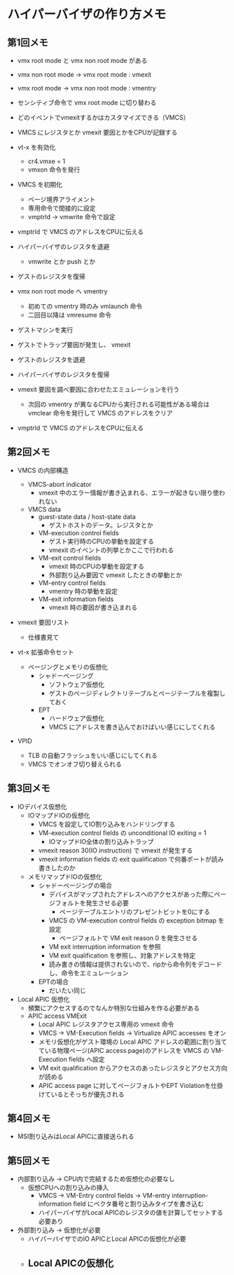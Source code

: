 # ハイパーバイザの作り方メモ

## 第1回メモ

- vmx root mode と vmx non root mode がある
- vmx non root mode -> vmx root mode : vmexit
- vmx root mode -> vmx non root mode : vmentry
- センシティブ命令で vmx root mode に切り替わる
- どのイベントでvmexitするかはカスタマイズできる（VMCS）
- VMCS にレジスタとか vmexit 要因とかをCPUが記録する

- vt-x を有効化
  - cr4.vmxe = 1
  - vmxon 命令を発行
- VMCS を初期化
  - ページ境界アライメント
  - 専用命令で間接的に設定
  - vmptrld -> vmwrite 命令で設定

- vmptrld で VMCS のアドレスをCPUに伝える

- ハイパーバイザのレジスタを退避
  - vmwrite とか push とか

- ゲストのレジスタを復帰

- vmx non root mode へ vmentry
  - 初めての vmentry 時のみ vmlaunch 命令
  - 二回目以降は vmresume 命令

- ゲストマシンを実行

- ゲストでトラップ要因が発生し、 vmexit

- ゲストのレジスタを退避

- ハイパーバイザのレジスタを復帰

- vmexit 要因を調べ要因に合わせたエミュレーションを行う
  - 次回の vmentry が異なるCPUから実行される可能性がある場合は vmclear 命令を発行して VMCS のアドレスをクリア

- vmptrld で VMCS のアドレスをCPUに伝える

## 第2回メモ

- VMCS の内部構造
  - VMCS-abort indicator
    - vmexit 中のエラー情報が書き込まれる、エラーが起きない限り使われない
  - VMCS data
    - guest-state data / host-state data
      - ゲストホストのデータ。レジスタとか
    - VM-execution control fields
      - ゲスト実行時のCPUの挙動を設定する
      - vmexit のイベントの列挙とかここで行われる
    - VM-exit control fields
      - vmexit 時のCPUの挙動を設定する
      - 外部割り込み要因で vmexit したときの挙動とか
    - VM-entry control fields
      - vmentry 時の挙動を設定
    - VM-exit information fields
      - vmexit 時の要因が書き込まれる

- vmexit 要因リスト
  - 仕様書見て

- vt-x 拡張命令セット
  - ページングとメモリの仮想化
    - シャドーページング
      - ソフトウェア仮想化
      - ゲストのページディレクトリテーブルとページテーブルを複製しておく
    - EPT
      - ハードウェア仮想化
      - VMCS にアドレスを書き込んでおけばいい感じにしてくれる

- VPID
  - TLB の自動フラッシュをいい感じにしてくれる
  - VMCS でオンオフ切り替えられる

## 第3回メモ

- IOデバイス仮想化
  - IOマップドIOの仮想化
    - VMCS を設定してIO割り込みをハンドリングする
    - VM-execution control fields の unconditional IO exiting = 1
      - IOマップドIO全体の割り込みトラップ
    - vmexit reason 30(IO instruction) で vmexit が発生する
    - vmexit information fields の exit qualification で何番ポートが読み書きしたのか
  - メモリマップドIOの仮想化
    - シャドーページングの場合
      - デバイスがマップされたアドレスへのアクセスがあった際にページフォルトを発生させる必要
        - ページテーブルエントリのプレゼントビットを0にする
      - VMCS の VM-execution control fields の exception bitmap を設定
        - ページフォルトで VM exit reason 0 を発生させる
      - VM exit interruption information を参照
      - VM exit qualification を参照し、対象アドレスを特定
      - 読み書きの情報は提供されないので、ripから命令列をデコードし、命令をエミュレーション
    - EPTの場合
      - だいたい同じ
- Local APIC 仮想化
  - 頻繁にアクセスするのでなんか特別な仕組みを作る必要がある
  - APIC access VMExit
    - Local APIC レジスタアクセス専用の vmexit 命令
    - VMCS -> VM-Execution fields -> Virtualize APIC accesses をオン
    - メモリ仮想化がゲスト環境の Local APIC アドレスの範囲に割り当てている物理ページ(APIC access page)のアドレスを VMCS の VM-Execution fields へ設定
    - VM exit qualification からアクセスのあったレジスタとアクセス方向が読める
    - APIC access page に対してページフォルトやEPT Violationを仕掛けているとそっちが優先される

## 第4回メモ
- MSI割り込みはLocal APICに直接送られる

## 第5回メモ
- 内部割り込み -> CPU内で完結するため仮想化の必要なし
  - 仮想CPUへの割り込みの挿入
    - VMCS -> VM-Entry control fields -> VM-entry interruption-information field にベクタ番号と割り込みタイプを書き込む
    - ハイパーバイザがLocal APICのレジスタの値を計算してセットする必要あり
- 外部割り込み -> 仮想化が必要
  - ハイパーバイザでのIO APICとLocal APICの仮想化が必要
  - Local APICの仮想化
    - 
